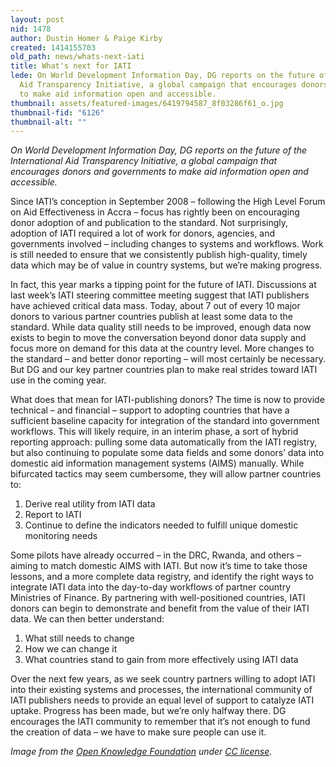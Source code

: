 ```yaml
---
layout: post
nid: 1478
author: Dustin Homer & Paige Kirby
created: 1414155703
old_path: news/whats-next-iati
title: What's next for IATI
lede: On World Development Information Day, DG reports on the future of the International
  Aid Transparency Initiative, a global campaign that encourages donors and governments
  to make aid information open and accessible.
thumbnail: assets/featured-images/6419794587_8f03286f61_o.jpg
thumbnail-fid: "6126"
thumbnail-alt: ""
---
```


*On World Development Information Day, DG reports on the future of the International Aid Transparency Initiative, a global campaign that encourages donors and governments to make aid information open and accessible.*

Since IATI’s conception in September 2008 – following the High Level Forum on Aid Effectiveness in Accra – focus has rightly been on encouraging donor adoption of and publication to the standard. Not surprisingly, adoption of IATI required a lot of work for donors, agencies, and governments involved – including changes to systems and workflows. Work is still needed to ensure that we consistently publish high-quality, timely data which may be of value in country systems, but we’re making progress.

In fact, this year marks a tipping point for the future of IATI. Discussions at last week’s IATI steering committee meeting suggest that IATI publishers have achieved critical data mass. Today, about 7 out of every 10 major donors to various partner countries publish at least some data to the standard. While data quality still needs to be improved, enough data now exists to begin to move the conversation beyond donor data supply and focus more on demand for this data at the country level. More changes to the standard – and better donor reporting – will most certainly be necessary. But DG and our key partner countries plan to make real strides toward IATI use in the coming year.

What does that mean for IATI-publishing donors? The time is now to provide technical – and financial – support to adopting countries that have a sufficient baseline capacity for integration of the standard into government workflows. This will likely require, in an interim phase, a sort of hybrid reporting approach: pulling some data automatically from the IATI registry, but also continuing to populate some data fields and some donors’ data into domestic aid information management systems (AIMS) manually. While bifurcated tactics may seem cumbersome, they will allow partner countries to:

1. Derive real utility from IATI data
2. Report to IATI
3. Continue to define the indicators needed to fulfill unique domestic monitoring needs

Some pilots have already occurred – in the DRC, Rwanda, and others – aiming to match domestic AIMS with IATI. But now it’s time to take those lessons, and a more complete data registry, and identify the right ways to integrate IATI data into the day-to-day workflows of partner country Ministries of Finance. By partnering with well-positioned countries, IATI donors can begin to demonstrate and benefit from the value of their IATI data. We can then better understand:

1. What still needs to change
2. How we can change it
3. What countries stand to gain from more effectively using IATI data

Over the next few years, as we seek country partners willing to adopt IATI into their existing systems and processes, the international community of IATI publishers needs to provide an equal level of support to catalyze IATI uptake. Progress has been made, but we’re only halfway there. DG encourages the IATI community to remember that it’s not enough to fund the creation of data – we have to make sure people can use it.


*Image from the [Open Knowledge Foundation](https://www.flickr.com/photos/okfn/6419794587/in/photolist-aMi8gz-bVSEZQ-8Z9pht-9Ei5gW-9gS9o6-dQXAYm-aywJ1i-h8Ysi2-eeejVG-gGWCfU-h8UDvw-bUY1mb-7V5bEy-dq9qxc-7V5c9A-7V1Xxp-8Hbxda-7V1XgT-7V5bSS-h8Q2Zj-h8QjH1-h8PNXB-h8PZGH-h8NAzp-9gSjVT-9Rk68o-dkYNt8-95fCEB-knv6Mk-knvL1T-knxkSQ-knxo1C-knv9nk-knxtpy-knvTax-knuYPc-knxqVq-knvKtR-knuVyV-knv3qk-knxp2A-knxoqA-knv254-knuYar-knw1Br-kqAVDp-kqAXei-kqDcAQ-knvVC8-knvPZK) under [CC license](https://creativecommons.org/licenses/by/2.0/).*

